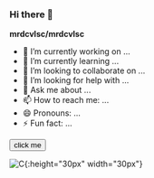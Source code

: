 ### Hi there 👋

**mrdcvlsc/mrdcvlsc**

- 🔭 I’m currently working on ...
- 🌱 I’m currently learning ...
- 👯 I’m looking to collaborate on ...
- 🤔 I’m looking for help with ...
- 💬 Ask me about ...
- 📫 How to reach me: ...
- 😄 Pronouns: ...
- ⚡ Fun fact: ...

<button type="button">click me</button>

![C](https://user-images.githubusercontent.com/59404502/128731792-61b02b39-6240-40c8-8182-753361e1dd38.png){:height="30px" width="30px"}
